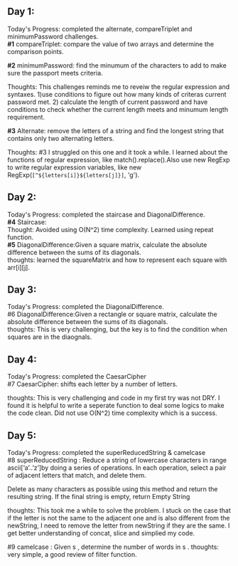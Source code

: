 ## Day 1: 
Today's Progress: completed the alternate, compareTriplet and minimumPassword challenges. <br />
**#1** compareTriplet: compare the value of two arrays and determine the comparison points.<br />

**#2** minimumPassword: find the minumum of the characters to add to make sure the passport meets criteria. <br />

Thoughts:  This challenges reminds me to reveiw the regular expression and syntaxes. 1)use conditions to figure out how many kinds of criteras current password met. 2) calculate the length of current password and have conditions to check whether the current length meets and minumum length requirement. <br />


**#3** Alternate: remove the letters of a string and find the longest string that contains only two alternating letters.<br />

Thoughts: 
#3 I struggled on this one and it took a while. I learned about the functions of regular expression, like match().replace().Also use new RegExp to write regular expression variables, like new RegExp(`[^${letters[i]}${letters[j]}]`, 'g').<br />


## Day 2:
Today's Progress: completed the staircase and DiagonalDifference.<br />
**#4** Staircase: <br />
Thought: Avoided using O(N^2) time complexity. Learned using repeat function.<br />
**#5** DiagonalDifference:Given a square matrix, calculate the absolute difference between the sums of its diagonals.<br />
thoughts: learned the squareMatrix and how to represent each square with arr[i][j]. <br />


## Day 3: 
Today's Progress: completed the DiagonalDifference.<br />
 #6 DiagonalDifference:Given a rectangle or square matrix, calculate the absolute difference between the sums of its diagonals. <br />
thoughts: This is very challenging, but the key is to find the condition when squares are in the diaognals.<br />

## Day 4: 
Today's Progress: completed the CaesarCipher <br />
#7 CaesarCipher: shifts each letter by a number of letters.

thoughts: This is very challenging and code in my first try was not DRY. I found it is helpful to write a seperate function to deal some logics to make the code clean. Did not use  O(N^2) time complexity which is a success.  

## Day 5:
Today's Progress: completed the superReducedString & camelcase<br />
#8 superReducedString : Reduce a string of lowercase characters in range ascii[‘a’..’z’]by doing a series of operations. In each operation, select a pair of adjacent letters that match, and delete them.

Delete as many characters as possible using this method and return the resulting string. If the final string is empty, return Empty String

thoughts: This took me a while to solve the problem. I stuck on the case that if the letter is not the same to the adjacent one and is also different from the newString, I need to remove the letter from newString if they are the same. I get better understanding of concat, slice and simplied my code. 

#9 camelcase : Given s , determine the number of words in s .
thoughts: very simple, a good review of filter function.